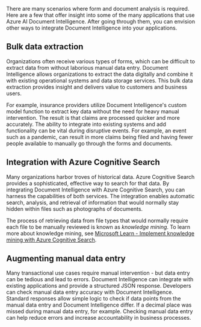 There are many scenarios where form and document analysis is required. Here are a few that offer insight into some of the many applications that use Azure AI Document Intelligence. After going through them, you can envision other ways to integrate Document Intelligence into your applications.

## Bulk data extraction

Organizations often receive various types of forms, which can be difficult to extract data from without laborious manual data entry. Document Intelligence allows organizations to extract the data digitally and combine it with existing operational systems and data storage services. This bulk data extraction provides insight and delivers value to customers and business users.

For example, insurance providers utilize Document Intelligence's custom model function to extract key data without the need for heavy manual intervention. The result is that claims are processed quicker and more accurately. The ability to integrate into existing systems and add functionality can be vital during disruptive events. For example, an event such as a pandemic, can result in more claims being filed and having fewer people available to manually go through the forms and documents.

<a name='integration-with-cognitive-search'></a>

## Integration with Azure Cognitive Search

Many organizations harbor troves of historical data. Azure Cognitive Search provides a sophisticated, effective way to search for that data. By integrating Document Intelligence with Azure Cognitive Search, you can harness the capabilities of both services. The integration enables automatic search, analysis, and retrieval of information that would normally stay hidden within files  such as photographs of documents.

The process of retrieving data from file types that would normally require each file to be manually reviewed is known as *knowledge mining*. To learn more about knowledge mining, see [Microsoft Learn - Implement knowledge mining with Azure Cognitive Search](/training/paths/implement-knowledge-mining-azure-cognitive-search/).

## Augmenting manual data entry

Many transactional use cases require manual intervention - but data entry can be tedious and lead to errors. Document Intelligence can integrate with existing applications and provide a structured JSON response. Developers can check manual data entry accuracy with Document Intelligence. Standard responses allow simple logic to check if data points from the manual data entry and Document Intelligence differ. If a decimal place was missed during manual data entry, for example. Checking manual data entry can help reduce errors and increase accountability in business processes.
